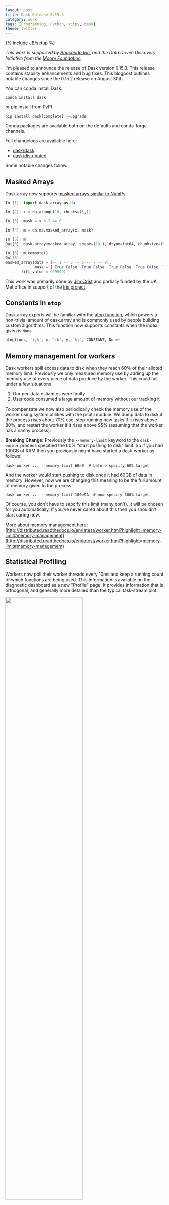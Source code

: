 ```yaml
---
layout: post
title: Dask Release 0.15.3
category: work
tags: [Programming, Python, scipy, dask]
theme: twitter
---
```

{% include JB/setup %}

*This work is supported by [Anaconda Inc.](http://anaconda.com)
and the Data Driven Discovery Initiative from the [Moore
Foundation](https://www.moore.org/).*

I'm pleased to announce the release of Dask version 0.15.3.  This release
contains stability enhancements and bug fixes.  This blogpost outlines
notable changes since the 0.15.2 release on August 30th.

You can conda install Dask:

    conda install dask

or pip install from PyPI

    pip install dask[complete] --upgrade

Conda packages are available both on the defaults and conda-forge channels.

Full changelogs are available here:

-  [dask/dask](https://github.com/dask/dask/blob/master/docs/source/changelog.rst)
-  [dask/distributed](https://github.com/dask/distributed/blob/master/docs/source/changelog.rst)

Some notable changes follow.


Masked Arrays
-------------

Dask.array now supports [masked arrays similar to NumPy](https://docs.scipy.org/doc/numpy-1.13.0/reference/maskedarray.html).

```python
In [1]: import dask.array as da

In [2]: x = da.arange(10, chunks=(5,))

In [3]: mask = x % 2 == 0

In [4]: m = da.ma.masked_array(x, mask)

In [5]: m
Out[5]: dask.array<masked_array, shape=(10,), dtype=int64, chunksize=(5,)>

In [6]: m.compute()
Out[6]:
masked_array(data = [-- 1 -- 3 -- 5 -- 7 -- 9],
             mask = [ True False  True False  True False  True False  True False],
       fill_value = 999999)
```


This work was primarily done by [Jim Crist]() and partially funded by the UK
Met office in support of the [Iris project](http://scitools.org.uk/iris/).


Constants in `atop`
-------------------

Dask.array experts will be familiar with the [atop
function](http://dask.pydata.org/en/latest/array-api.html#dask.array.core.atop), which powers a non-trivial amount of dask.array and is commonly used by people building custom algorithms.  This function now supports constants when the index given is `None`.

```python
atop(func, 'ijk', x, 'ik', y, 'kj', CONSTANT, None)
```

Memory management for workers
-----------------------------

Dask workers spill excess data to disk when they reach 60% of their alloted
memory limit.  Previously we only measured memory use by adding up the memory
use of every piece of data produce by the worker.  This could fail under a few
situations

1.  Our per-data estiamtes were faulty
2.  User code consumed a large amount of memory without our tracking it

To compensate we now also periodically check the memory use of the worker using
system utilities with the psutil module.  We dump data to disk if the process
rises about 70% use, stop running new tasks if it rises above 80%, and restart
the worker if it rises above 95% (assuming that the worker has a nanny
process).

**Breaking Change:** Previously the `--memory-limit` keyword to the
`dask-worker` process specified the 60% "start pushing to disk" limit.  So if
you had 100GB of RAM then you previously might have started a dask-worker as
follows:

    dask-worker ... --memory-limit 60e9  # before specify 60% target

And the worker would start pushing to disk once it had 60GB of data in memory.
However, now we are changing this meaning to be the full amount of memory given
to the process.

    dask-worker ... --memory-limit 100e9A  # now specify 100% target

Of course, you don't have to sepcify this limit (many don't).  It will be
chosen for you automatically.  If you've never cared about this then you
shouldn't start caring now.

More about memory management here: [http://distributed.readthedocs.io/en/latest/worker.html?highlight=memory-limit#memory-management](http://distributed.readthedocs.io/en/latest/worker.html?highlight=memory-limit#memory-management)


Statistical Profiling
---------------------

Workers now poll their worker threads every 10ms and keep a running count of
which functions are being used.  This information is available on the
diagnostic dashboard as a new "Profile" page.  It provides information that is
orthogonal, and generally more detailed than the typical task-stream plot.

<img src="{{BASE_PATH}}/images/daskboard-profile.gif" width="70%">

These plots are available on each worker, and an aggregated view is available
on the scheduler.  The timeseries on the bottom allows you to select time
windows of your computation to restrict the parallel profile.

More information about diagnosing performance available here:
[http://distributed.readthedocs.io/en/latest/diagnosing-performance.html](http://distributed.readthedocs.io/en/latest/diagnosing-performance.html)


Acknowledgements
----------------

The following people contributed to the dask/dask repository since the 0.15.2
release on August 30th

-  Adonis
-  Christopher Prohm
-  Danilo Horta
-  jakirkham
-  Jim Crist
-  Jon Mease
-  jschendel
-  Keisuke Fujii
-  Martin Durant
-  Matthew Rocklin
-  Tom Augspurger
-  Will Warner


The following people contributed to the dask/distributed repository since the
1.18.3 release on September 2nd:

-  Casey Law
-  Edrian Irizarry
-  Matthew Rocklin
-  rbubley
-  Tom Augspurger
-  ywangd
